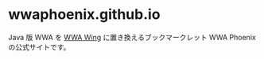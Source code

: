 # wwaphoenix.github.io
Java 版 WWA を [WWA Wing](https://wwawing.com/) に置き換えるブックマークレット WWA Phoenix の公式サイトです。
